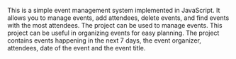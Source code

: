 This is a simple event management system implemented in JavaScript. 
It allows you to manage events, add attendees, delete events, and find events with the most attendees.
The project can be used to manage events. This project can be useful in organizing events 
for easy planning.
The project contains events happening in the next 7 days, the event organizer, attendees, date of the event and the event title.
